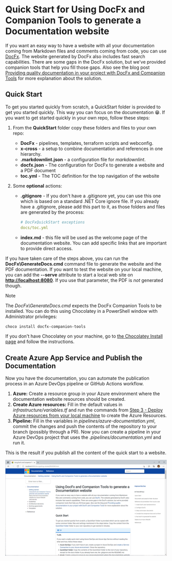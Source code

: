 # Quick Start for Using DocFx and Companion Tools to generate a Documentation website

If you want an easy way to have a website with all your documentation coming from Markdown files and comments coming from code, you can use [DocFx](https://dotnet.github.io/docfx/). The website generated by DocFx also includes fast search capabilities. There are some gaps in the DocFx solution, but we've provided companion tools that help you fill those gaps. Also see the blog post [Providing quality documentation in your project with DocFx and Companion Tools](https://mtirion.medium.com/providing-quality-documentation-in-your-project-with-docfx-and-companion-tools-76aed42b1ddd) for more explanation about the solution.

## Quick Start

To get you started quickly from scratch, a QuickStart folder is provided to get you started quickly. This way you can focus on the documentation 😁. If you want to get started quickly in your own repo, follow these steps:

1. From the **QuickStart** folder copy these folders and files to your own repo:
   * **DocFx** - pipelines, templates, terraform scripts and webconfig.
   * **x-cross** - a setup to combine documentation and references in one hierarchy.
   * **.markdownlint.json** - a configuration file for *markdownlint*.
   * **docfx.json** - The configuration for DocFx to generate a website and a PDF document
   * **toc.yml** - The TOC definition for the top navigation of the website
   
2. Some **optional** actions:
   
   * **.gitignore** - If you don't have a .gitignore yet, you can use this one which is based on a standard .NET Core ignore file. If you already have a .gitignore, please add this part to it, as those folders and files are generated by the process:
     
     ```yaml
     # DocFxQuickStart exceptions
     docs/toc.yml
     ```
     
   * **index.md** - this file will be used as the welcome page of the documentation website. You can add specific links that are important to provide direct access.

If you have taken care of the steps above, you can run the **DocFx\GenerateDocs.cmd** command file to generate the website and the PDF documentation. If you want to test the website on your local machine, you can add the **--serve** attribute to start a local web site on **<http://localhost:8080>**. If you use that parameter, the PDF is *not* generated though.

> [!NOTE]
>
> The *DocFx\GenerateDocs.cmd* expects the DocFx Companion Tools to be installed. You can do this using Chocolatey in a PowerShell window with Administrator privileges:
>
> ```powershell
> choco install docfx-companion-tools
> ```
>
> If you don't have Chocolatey on your machine, go to [the Chocolatey Install page](https://chocolatey.org/install) and follow the instructions.

## Create Azure App Service and Publish the Documentation

Now you have the documentation, you can automate the publication process in an Azure DevOps pipeline or GitHub Actions workflow.

1. **Azure:** Create a resource group in your Azure environment where the documentation website resources should be created.
4. **Create Azure resources:** Fill in the default values in *infrastructure/variables.tf* and run the commands from [Step 3 - Deploy Azure resources from your local machine](deploy-docfx-azure-website.md#3-deploy-azure-resources-from-your-local-machine) to create the Azure Resources.
7. **Pipeline:** Fill in the variables in *pipelines/azure-documentation.yml*, commit the changes and push the contents of the repository to your branch (possibly through a PR).
   Now you can create a pipeline in your Azure DevOps project that uses the *.pipelines/documentation.yml* and run it.

This is the result if you publish all the content of the quick start to a website.

![Sample DocFx Website](SampleDocFxWebsite.png)

